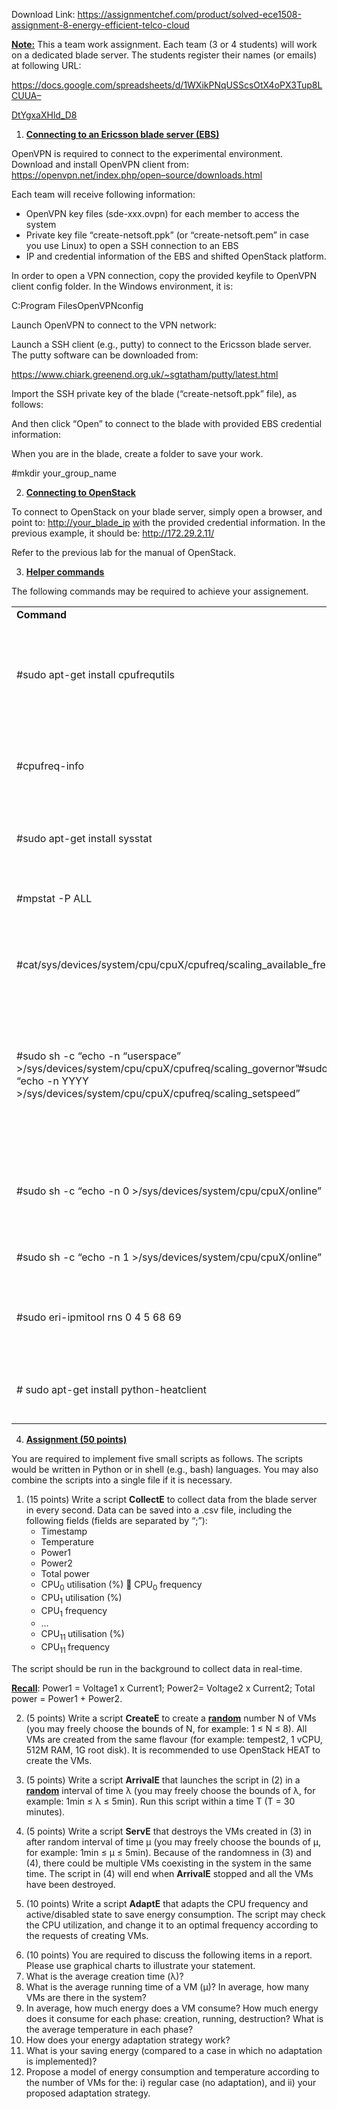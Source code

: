 Download Link: https://assignmentchef.com/product/solved-ece1508-assignment-8-energy-efficient-telco-cloud
<br>



<strong> </strong>

<strong><u>Note:</u></strong> This a team work assignment. Each team (3 or 4 students) will work on a dedicated blade server. The students register their names (or emails) at following URL:

<a href="https://docs.google.com/spreadsheets/d/1WXikPNqUSScsOtX4oPX3Tup8LCUUA-DtYgxaXHld_D8">https://docs.google.com/spreadsheets/d/1WXikPNqUSScsOtX4oPX3Tup8LCUUA</a><a href="https://docs.google.com/spreadsheets/d/1WXikPNqUSScsOtX4oPX3Tup8LCUUA-DtYgxaXHld_D8">–</a>

<a href="https://docs.google.com/spreadsheets/d/1WXikPNqUSScsOtX4oPX3Tup8LCUUA-DtYgxaXHld_D8">DtYgxaXHld_D8</a>

<ol>

 <li><strong> <u>Connecting to an Ericsson blade server (EBS)</u> </strong></li>

</ol>

OpenVPN is required to connect to the experimental environment. Download and install OpenVPN client from:  <a href="https://openvpn.net/index.php/open-source/downloads.html">https://openvpn.net/index.php/open</a><a href="https://openvpn.net/index.php/open-source/downloads.html">–</a><a href="https://openvpn.net/index.php/open-source/downloads.html">source/downloads.html</a>

Each team will receive following information:

<ul>

 <li>OpenVPN key files (sde-xxx.ovpn) for each member to access the system</li>

 <li>Private key file “create-netsoft.ppk” (or “create-netsoft.pem” in case you use Linux) to open a SSH connection to an EBS</li>

 <li>IP and credential information of the EBS and shifted OpenStack platform.</li>

</ul>

In order to open a VPN connection, copy the provided keyfile to OpenVPN client config folder. In the Windows environment, it is:

C:Program FilesOpenVPNconfig

Launch OpenVPN to connect to the VPN network:




Launch a SSH client (e.g., putty) to connect to the Ericsson blade server. The putty software can be downloaded from:

<a href="https://www.chiark.greenend.org.uk/~sgtatham/putty/latest.html">https://www.chiark.greenend.org.uk/~sgtatham/putty/latest.html</a>




Import the SSH private key of the blade (“create-netsoft.ppk” file), as follows:




And then click “Open” to connect to the blade with provided EBS credential information:







When you are in the blade, create a folder to save your work.

#mkdir your_group_name

<ol start="2">

 <li><strong><u>Connecting to OpenStack</u> </strong></li>

</ol>

To connect to OpenStack on your blade server, simply open a browser, and point to: <a href="http://your_blade_ip/">http://your_blade_ip</a> <a href="http://your_blade_ip/">w</a>ith the provided credential information. In the previous example, it should be:  <a href="http://172.29.2.11/">http://172.29.2.11/</a>

Refer to the previous lab for the manual of OpenStack.

<ol start="3">

 <li><strong><u>Helper commands</u> </strong></li>

</ol>

The following commands may be required to achieve your assignement.

<table width="590">

 <tbody>

  <tr>

   <td width="253"><strong>Command </strong></td>

   <td width="337"><strong>Utility </strong></td>

  </tr>

  <tr>

   <td width="253">#sudo apt-get install cpufrequtils</td>

   <td width="337">Install the cpufrequtils package to change CPU frequency if it is not yet available in your blade</td>

  </tr>

  <tr>

   <td width="253">#cpufreq-info</td>

   <td width="337">Determine the current frequency of each CPU by the command</td>

  </tr>

  <tr>

   <td width="253">#sudo apt-get install sysstat</td>

   <td width="337">Install the systat package to collect CPU utilization</td>

  </tr>

  <tr>

   <td width="253">#mpstat -P ALL</td>

   <td width="337">Determine the load of the CPUs in the blade</td>

  </tr>

  <tr>

   <td width="253">#cat/sys/devices/system/cpu/cpuX/cpufreq/scaling_available_frequencies</td>

   <td width="337">Determine the available frequencies of the CPU X (0 ≤ X ≤ 11)</td>

  </tr>

  <tr>

   <td width="253">#sudo sh -c “echo -n “userspace” &gt;/sys/devices/system/cpu/cpuX/cpufreq/scaling_governor”#sudo sh -c “echo -n YYYY &gt;/sys/devices/system/cpu/cpuX/cpufreq/scaling_setspeed”</td>

   <td width="337">Changing the frequency of the CPU X(0 ≤ X ≤ 11)YYYY is an available frequency (see the command above)</td>

  </tr>

  <tr>

   <td width="253">#sudo sh -c “echo -n 0 &gt;/sys/devices/system/cpu/cpuX/online”</td>

   <td width="337">Disable the CPU X (1 ≤ X ≤ 11)<strong><u>Please do not disable the CPU 0</u></strong></td>

  </tr>

  <tr>

   <td width="253">#sudo sh -c “echo -n 1 &gt;/sys/devices/system/cpu/cpuX/online”</td>

   <td width="337">Activate the CPU X (1 ≤ X ≤ 11)</td>

  </tr>

  <tr>

   <td width="253">#sudo eri-ipmitool rns 0 4 5 68 69</td>

   <td width="337">Collect data from temperature, voltage, and current sensors</td>

  </tr>

  <tr>

   <td width="253"># sudo apt-get install python-heatclient</td>

   <td width="337">Install the command-line OpenStack Heat client</td>

  </tr>

 </tbody>

</table>




<ol start="4">

 <li><strong><u>Assignment (50 points)</u> </strong></li>

</ol>

You are required to implement five small scripts as follows. The scripts would be written in Python or in shell (e.g., bash) languages. You may also combine the scripts into a single file if it is necessary.

<ol>

 <li>(15 points) Write a script <strong>CollectE</strong> to collect data from the blade server in every second. Data can be saved into a .csv file, including the following fields (fields are separated by “;”):

  <ul>

   <li>Timestamp</li>

   <li>Temperature</li>

   <li>Power1</li>

   <li>Power2</li>

   <li>Total power</li>

   <li>CPU<sub>0</sub> utilisation (%)  CPU<sub>0</sub> frequency</li>

   <li>CPU<sub>1</sub> utilisation (%)</li>

   <li>CPU<sub>1</sub> frequency</li>

   <li>…</li>

   <li>CPU<sub>11 </sub>utilisation (%)</li>

   <li>CPU<sub>11 </sub>frequency</li>

  </ul></li>

</ol>

The script should be run in the background to collect data in real-time.

<strong><u>Recall</u></strong>: Power1 = Voltage1 x Current1; Power2= Voltage2 x Current2; Total power = Power1 + Power2.




<ol start="2">

 <li>(5 points) Write a script <strong>CreateE</strong> to create a <strong><u>random</u></strong> number N of VMs (you may freely choose the bounds of N, for example: 1 ≤ N ≤ 8). All VMs are created from the same flavour (for example: tempest2, 1 vCPU, 512M RAM, 1G root disk). It is recommended to use OpenStack HEAT to create the VMs.</li>

</ol>




<ol start="3">

 <li>(5 points) Write a script <strong>ArrivalE</strong> that launches the script in (2) in a <strong><u>random</u></strong> interval of time λ (you may freely choose the bounds of λ, for example: 1min ≤ λ ≤ 5min). Run this script within a time T (T = 30 minutes).</li>

</ol>




<ol start="4">

 <li>(5 points) Write a script <strong>ServE</strong> that destroys the VMs created in (3) in after random interval of time μ (you may freely choose the bounds of μ, for example: 1min ≤ μ ≤ 5min). Because of the randomness in (3) and (4), there could be multiple VMs coexisting in the system in the same time. The script in (4) will end when <strong>ArrivalE</strong> stopped and all the VMs have been destroyed.</li>

</ol>




<ol start="5">

 <li>(10 points) Write a script <strong>AdaptE</strong> that adapts the CPU frequency and active/disabled state to save energy consumption. The script may check the CPU utilization, and change it to an optimal frequency according to the requests of creating VMs.</li>

</ol>




<ol start="6">

 <li>(10 points) You are required to discuss the following items in a report. Please use graphical charts to illustrate your statement.</li>

 <li>What is the average creation time (λ)?</li>

 <li>What is the average running time of a VM (μ)? In average, how many VMs are there in the system?</li>

 <li>In average, how much energy does a VM consume? How much energy does it consume for each phase: creation, running, destruction? What is the average temperature in each phase?</li>

 <li>How does your energy adaptation strategy work?</li>

 <li>What is your saving energy (compared to a case in which no adaptation is implemented)?</li>

 <li>Propose a model of energy consumption and temperature according to the number of VMs for the: i) regular case (no adaptation), and ii) your proposed adaptation strategy.</li>

</ol>
